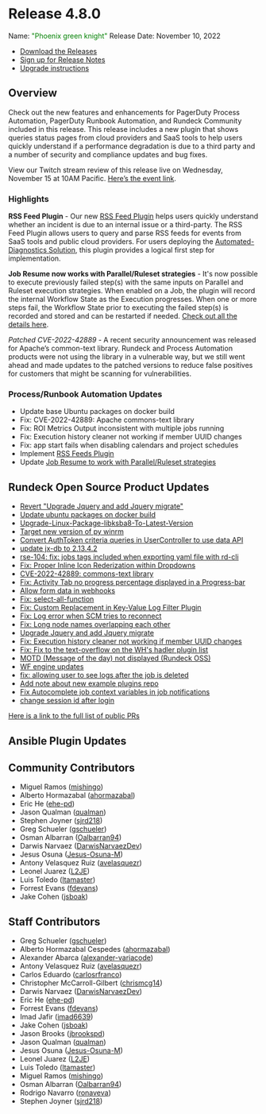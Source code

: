 # Release 4.8.0

Name: <span style="color: green"><span class="glyphicon glyphicon-knight"></span> "Phoenix green knight"</span>
Release Date: November 10, 2022

- [Download the Releases](https://download.rundeck.com/)
- [Sign up for Release Notes](https://www.rundeck.com/release-notes-signup)
- [Upgrade instructions](/upgrading/)

## Overview

Check out the new features and enhancements for PagerDuty Process Automation, PagerDuty Runbook Automation, and Rundeck Community included in this release. This release includes a new plugin that shows queries status pages from cloud providers and SaaS tools to help users quickly understand if a performance degradation is due to a third party and a number of security and compliance updates and bug fixes.

View our Twitch stream review of this release live on Wednesday, November 15 at 10AM Pacific. [Here’s the event link](https://www.twitch.tv/pagerduty/schedule?seriesID=792f972e-f876-4135-b6c2-6ea30a5c0330).

### Highlights

**RSS Feed Plugin** - Our new [RSS Feed Plugin](/manual/workflow-steps/rss-feed-plugin.md) helps users quickly understand whether an incident is due to an internal issue or a third-party. The RSS Feed Plugin allows users to query and parse RSS feeds for events from SaaS tools and public cloud providers. For users deploying the [Automated-Diagnostics Solution](/learning/solutions/automated-diagnostics/solution-overview.md), this plugin provides a logical first step for implementation.

**Job Resume now works with Parallel/Ruleset strategies** - It's now possible to execute previously failed step(s) with the same inputs on Parallel and Ruleset execution strategies.  When enabled on a Job, the plugin will record the internal Workflow State as the Execution progresses. When one or more steps fail, the Workflow State prior to executing the failed step(s) is recorded and stored and can be restarted if needed.  [Check out all the details here](/manual/execution-lifecycle/job-resume.md).

_Patched CVE-2022-42889_ - A recent security announcement was released for Apache’s common-text library. Rundeck and Process Automation products were not using the library in a vulnerable way, but we still went ahead and made updates to the patched versions to reduce false positives for customers that might be scanning for vulnerabilities.

### Process/Runbook Automation Updates

* Update base Ubuntu packages on docker build
* Fix: CVE-2022-42889: Apache commons-text library
* Fix: ROI Metrics Output inconsistent with multiple jobs running
* Fix: Execution history cleaner not working if member UUID changes
* Fix: app start fails when disabling calendars and project schedules
* Implement [RSS Feeds Plugin](/manual/workflow-steps/rss-feed-plugin.md)
* Update [Job Resume to work with Parallel/Ruleset strategies](/manual/execution-lifecycle/job-resume.md)

## Rundeck Open Source Product Updates

* [Revert &quot;Upgrade Jquery and add Jquery migrate&quot;](https://github.com/rundeck/rundeck/pull/7987)
* [Update ubuntu packages on docker build](https://github.com/rundeck/rundeck/pull/7983)
* [Upgrade-Linux-Package-libksba8-To-Latest-Version](https://github.com/rundeck/rundeck/pull/7981)
* [Target new version of py winrm](https://github.com/rundeck/rundeck/pull/7980)
* [Convert AuthToken criteria queries in UserController to use data API](https://github.com/rundeck/rundeck/pull/7979)
* [update jx-db to 2.13.4.2](https://github.com/rundeck/rundeck/pull/7977)
* [rse-104: fix: jobs tags included when exporting yaml file with rd-cli](https://github.com/rundeck/rundeck/pull/7976)
* [Fix: Proper Inline Icon Rederization within Dropdowns](https://github.com/rundeck/rundeck/pull/7975)
* [CVE-2022-42889: commons-text library](https://github.com/rundeck/rundeck/pull/7972)
* [Fix: Activity Tab no progress percentage displayed in a Progress-bar](https://github.com/rundeck/rundeck/pull/7971)
* [Allow form data in webhooks](https://github.com/rundeck/rundeck/pull/7969)
* [Fix: select-all-function](https://github.com/rundeck/rundeck/pull/7967)
* [Fix: Custom Replacement in Key-Value Log Filter Plugin](https://github.com/rundeck/rundeck/pull/7966)
* [Fix: Log error when SCM tries to reconnect](https://github.com/rundeck/rundeck/pull/7962)
* [Fix: Long node names overlapping each other](https://github.com/rundeck/rundeck/pull/7956)
* [Upgrade Jquery and add Jquery migrate](https://github.com/rundeck/rundeck/pull/7953)
* [Fix: Execution history cleaner not working if member UUID changes](https://github.com/rundeck/rundeck/pull/7952)
* [Fix: Fix to the text-overflow on the WH&#39;s hadler plugin list](https://github.com/rundeck/rundeck/pull/7950)
* [MOTD (Message of the day) not displayed (Rundeck OSS)](https://github.com/rundeck/rundeck/pull/7935)
* [WF engine updates](https://github.com/rundeck/rundeck/pull/7931)
* [fix: allowing user to see logs after the job is deleted](https://github.com/rundeck/rundeck/pull/7929)
* [Add note about new example plugins repo](https://github.com/rundeck/rundeck/pull/7891)
* [ Fix Autocomplete job context variables in job notifications](https://github.com/rundeck/rundeck/pull/7886)
* [change session id after login](https://github.com/rundeck/rundeck/pull/7884)


[Here is a link to the full list of public PRs](https://github.com/rundeck/rundeck/pulls?q=is%3Apr+milestone%3A4.8.0+is%3Aclosed)

## Ansible Plugin Updates


## Community Contributors

* Miguel Ramos ([mishingo](https://github.com/mishingo))
* Alberto Hormazabal ([ahormazabal](https://github.com/ahormazabal))
* Eric He ([ehe-pd](https://github.com/ehe-pd))
* Jason Qualman ([qualman](https://github.com/qualman))
* Stephen Joyner ([sjrd218](https://github.com/sjrd218))
* Greg Schueler ([gschueler](https://github.com/gschueler))
* Osman Albarran ([Oalbarran94](https://github.com/Oalbarran94))
* Darwis Narvaez ([DarwisNarvaezDev](https://github.com/DarwisNarvaezDev))
* Jesus Osuna ([Jesus-Osuna-M](https://github.com/Jesus-Osuna-M))
* Antony Velasquez Ruiz ([avelasquezr](https://github.com/avelasquezr))
* Leonel Juarez ([L2JE](https://github.com/L2JE))
* Luis Toledo ([ltamaster](https://github.com/ltamaster))
* Forrest Evans ([fdevans](https://github.com/fdevans))
* Jake Cohen ([jsboak](https://github.com/jsboak))


## Staff Contributors

* Greg Schueler ([gschueler](https://github.com/gschueler))
* Alberto Hormazabal Cespedes ([ahormazabal](https://github.com/ahormazabal))
* Alexander Abarca ([alexander-variacode](https://github.com/alexander-variacode))
* Antony Velasquez Ruiz ([avelasquezr](https://github.com/avelasquezr))
* Carlos Eduardo ([carlosrfranco](https://github.com/carlosrfranco))
* Christopher McCarroll-Gilbert ([chrismcg14](https://github.com/chrismcg14))
* Darwis Narvaez ([DarwisNarvaezDev](https://github.com/DarwisNarvaezDev))
* Eric He ([ehe-pd](https://github.com/ehe-pd))
* Forrest Evans ([fdevans](https://github.com/fdevans))
* Imad Jafir ([imad6639](https://github.com/imad6639))
* Jake Cohen ([jsboak](https://github.com/jsboak))
* Jason Brooks ([jbrookspd](https://github.com/jbrookspd))
* Jason Qualman ([qualman](https://github.com/qualman))
* Jesus Osuna ([Jesus-Osuna-M](https://github.com/Jesus-Osuna-M))
* Leonel Juarez ([L2JE](https://github.com/L2JE))
* Luis Toledo ([ltamaster](https://github.com/ltamaster))
* Miguel Ramos ([mishingo](https://github.com/mishingo))
* Osman Albarran ([Oalbarran94](https://github.com/Oalbarran94))
* Rodrigo Navarro ([ronaveva](https://github.com/ronaveva))
* Stephen Joyner ([sjrd218](https://github.com/sjrd218))
